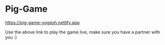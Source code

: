 # Pig-Game
https://pig-game-yogesh.netlify.app

Use the above link to play the game live, make sure you have a partner with you :)

